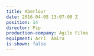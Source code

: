 ```yaml
---
title: Aberlour
date: 2016-04-05 13:07:00 Z
position: 14
director: Pip
production-company: Agile Films
equipment: Arri  Amira
is-shown: false
---
```


